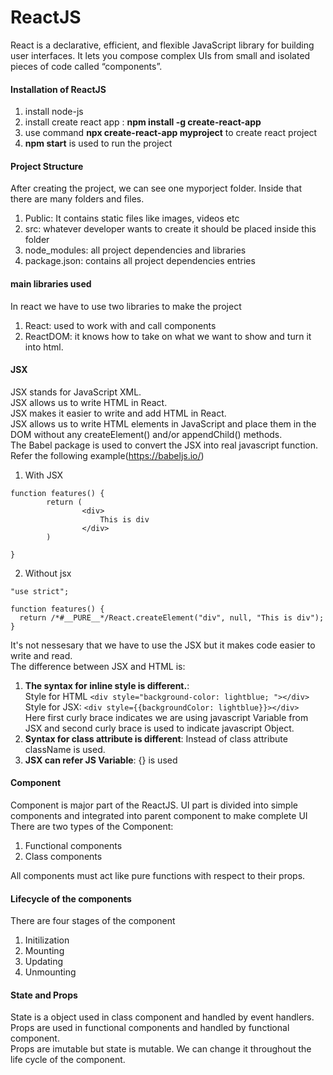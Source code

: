 # ReactJS
React is a declarative, efficient, and flexible JavaScript library for building user interfaces. It lets you compose complex UIs from small and isolated pieces of code called “components”.
#### Installation of ReactJS 
1. install node-js  
2. install create react app : **npm install -g create-react-app** 
3. use command **npx create-react-app myproject** to create react project 
4. **npm start** is used to run the project

#### Project Structure 
After creating the project, we can see one myporject folder. Inside that there are many folders and files.  
1. Public: It contains static files like images, videos etc 
2. src: whatever developer wants to create it should be placed inside this folder 
3. node_modules: all project dependencies and libraries 
4. package.json: contains all project dependencies entries

#### main libraries used 
In react we have to use two libraries to make the project
1. React: used to work with and call components 
2. ReactDOM: it knows how to take on what we want to show and turn it into html.

#### JSX 
JSX stands for JavaScript XML.<br/>
JSX allows us to write HTML in React.<br/>
JSX makes it easier to write and add HTML in React.<br/>
JSX allows us to write HTML elements in JavaScript and place them in the DOM without any createElement()  and/or appendChild() methods.<br/>
The Babel package is used to convert the JSX into real javascript function. Refer the following example(https://babeljs.io/)<br/>
1. With JSX
```
function features() {
        return (
                <div>
                    This is div
                </div>
        )

} 
```
2. Without jsx 
```
"use strict";

function features() {
  return /*#__PURE__*/React.createElement("div", null, "This is div");
}
```
It's not nessesary that we have to use the JSX but it makes code easier to write and read.<br/>
The difference between JSX and HTML is: 
1. **The syntax for inline style is different.**: <br/>
Style for HTML `<div style="background-color: lightblue; "></div>`<br/>
Style for JSX: `<div style={{backgroundColor: lightblue}}></div>`<br/>
Here first curly brace indicates we are using javascript Variable from JSX and second curly brace is used to indicate javascript Object. 
2. **Syntax for class attribute is different**: Instead of class attribute className is used. 
3. **JSX can refer JS Variable**: {} is used

#### Component 
Component is major part of the ReactJS. UI part is divided into simple components and integrated into parent component to make complete UI</br> 
There are two types of the Component:
1. Functional components
2. Class components

All components must act like pure functions with respect to their props.

#### Lifecycle of the components
There are four stages of the component
1. Initilization
2. Mounting
3. Updating
4. Unmounting

#### State and Props 
State is a object used in class component and handled by event handlers.<br/>
Props are used in functional components and handled by functional component.<br/>
Props are imutable but state is mutable. We can change it throughout the life cycle of the component.
